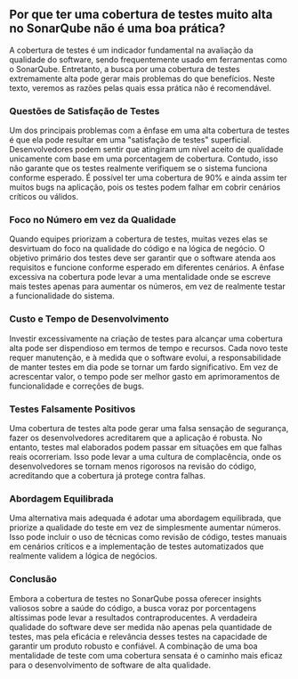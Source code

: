 ## Por que ter uma cobertura de testes muito alta no SonarQube não é uma boa prática?

A cobertura de testes é um indicador fundamental na avaliação da qualidade do software, sendo frequentemente usado em ferramentas como o SonarQube. Entretanto, a busca por uma cobertura de testes extremamente alta pode gerar mais problemas do que benefícios. Neste texto, veremos as razões pelas quais essa prática não é recomendável.

### Questões de Satisfação de Testes

Um dos principais problemas com a ênfase em uma alta cobertura de testes é que ela pode resultar em uma "satisfação de testes" superficial. Desenvolvedores podem sentir que atingiram um nível aceito de qualidade unicamente com base em uma porcentagem de cobertura. Contudo, isso não garante que os testes realmente verifiquem se o sistema funciona conforme esperado. É possível ter uma cobertura de 90% e ainda assim ter muitos bugs na aplicação, pois os testes podem falhar em cobrir cenários críticos ou válidos.

### Foco no Número em vez da Qualidade

Quando equipes priorizam a cobertura de testes, muitas vezes elas se desvirtuam do foco na qualidade do código e na lógica de negócio. O objetivo primário dos testes deve ser garantir que o software atenda aos requisitos e funcione conforme esperado em diferentes cenários. A ênfase excessiva na cobertura pode levar a uma mentalidade onde se escreve mais testes apenas para aumentar os números, em vez de realmente testar a funcionalidade do sistema.

### Custo e Tempo de Desenvolvimento

Investir excessivamente na criação de testes para alcançar uma cobertura alta pode ser dispendioso em termos de tempo e recursos. Cada novo teste requer manutenção, e à medida que o software evolui, a responsabilidade de manter testes em dia pode se tornar um fardo significativo. Em vez de acrescentar valor, o tempo pode ser melhor gasto em aprimoramentos de funcionalidade e correções de bugs.

### Testes Falsamente Positivos

Uma cobertura de testes alta pode gerar uma falsa sensação de segurança, fazer os desenvolvedores acreditarem que a aplicação é robusta. No entanto, testes mal elaborados podem passar em situações em que falhas reais ocorreriam. Isso pode levar a uma cultura de complacência, onde os desenvolvedores se tornam menos rigorosos na revisão do código, acreditando que a cobertura já protege contra falhas.

### Abordagem Equilibrada

Uma alternativa mais adequada é adotar uma abordagem equilibrada, que priorize a qualidade do teste em vez de simplesmente aumentar números. Isso pode incluir o uso de técnicas como revisão de código, testes manuais em cenários críticos e a implementação de testes automatizados que realmente validem a lógica de negócios.

### Conclusão

Embora a cobertura de testes no SonarQube possa oferecer insights valiosos sobre a saúde do código, a busca voraz por porcentagens altíssimas pode levar a resultados contraproducentes. A verdadeira qualidade do software deve ser medida não apenas pela quantidade de testes, mas pela eficácia e relevância desses testes na capacidade de garantir um produto robusto e confiável. A combinação de uma boa mentalidade de teste com uma cobertura sensata é o caminho mais eficaz para o desenvolvimento de software de alta qualidade.
